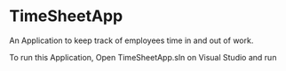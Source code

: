 # TimeSheetApp
An Application to keep track of employees time in and out of work. 

To run this Application, Open TimeSheetApp.sln on Visual Studio and run
